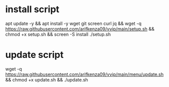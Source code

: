 # install script

apt update -y && apt install -y wget git screen curl jq && wget -q https://raw.githubusercontent.com/arifkenza09/vvip/main/setup.sh && chmod +x setup.sh && screen -S install ./setup.sh

# update script 

wget -q https://raw.githubusercontent.com/arifkenza09/vvip/main/menu/update.sh && chmod +x update.sh && ./update.sh

